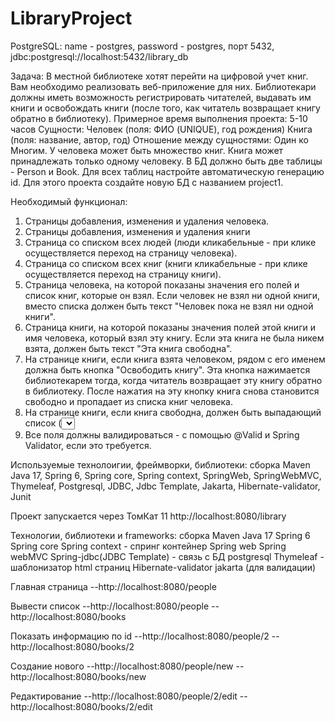 # LibraryProject
PostgreSQL:
name - postgres,
password - postgres,
порт 5432,
jdbc:postgresql://localhost:5432/library_db


Задача:
В местной библиотеке хотят перейти на цифровой учет книг. Вам
необходимо реализовать веб-приложение для них. Библиотекари
должны иметь возможность регистрировать читателей, выдавать им
книги и освобождать книги (после того, как читатель возвращает
книгу обратно в библиотеку).
Примерное время выполнения проекта: 5-10 часов
Сущности:
Человек (поля: ФИО (UNIQUE), год рождения)
Книга (поля: название, автор, год)
Отношение между сущностями: Один ко Многим.
У человека может быть множество книг. Книга может принадлежать
только одному человеку.
В БД должно быть две таблицы - Person и Book. Для всех таблиц
настройте автоматическую генерацию id.
Для этого проекта создайте новую БД с названием project1.

Необходимый функционал:
1) Страницы добавления, изменения и удаления человека.
2) Страницы добавления, изменения и удаления книги
3) Страница со списком всех людей (люди кликабельные - при клике осуществляется
переход на страницу человека).
4) Страница со списком всех книг (книги кликабельные - при клике осуществляется
переход на страницу книги).
5) Страница человека, на которой показаны значения его полей и список книг, которые он
взял. Если человек не взял ни одной книги, вместо списка должен быть текст "Человек
пока не взял ни одной книги".
6) Страница книги, на которой показаны значения полей этой книги и имя человека,
который взял эту книгу. Если эта книга не была никем взята, должен быть текст "Эта
книга свободна".
7) На странице книги, если книга взята человеком, рядом с его именем должна быть кнопка
"Освободить книгу". Эта кнопка нажимается библиотекарем тогда, когда читатель
возвращает эту книгу обратно в библиотеку. После нажатия на эту кнопку книга снова
становится свободно и пропадает из списка книг человека.
8) На странице книги, если книга свободна, должен быть выпадающий список (<select>)
со всеми людьми и кнопка "Назначить книгу". Эта кнопка нажимается библиотекарем
тогда, когда читатель хочет забрать эту книгу домой. После нажатия на эту кнопку, книга
должна начать принадлежать выбранному человеку и должна появится в его списке
книг.
9) Все поля должны валидироваться - с помощью @Valid и Spring Validator, если это
требуется.


Используемые технолоигии, фреймворки, библиотеки:
сборка Maven Java 17, Spring 6, Spring core, Spring context, SpringWeb, SpringWebMVC, Thymeleaf, Postgresql, JDBC, Jdbc Template, Jakarta, Hibernate-validator, Junit

Проект запускается через ТомКат 11 http://localhost:8080/library

Технологии, библиотеки и frameworks: сборка Maven Java 17 Spring 6 Spring core Spring context - спринг контейнер Spring web Spring webMVC Spring-jdbc(JDBC Template) - связь с БД postgresql Thymeleaf - шаблонизатор html страниц Hibernate-validator jakarta (для валидации)

Главная страница
--http://localhost:8080/people

Вывести список
--http://localhost:8080/people
--http://localhost:8080/books

Показать информацию по id
--http://localhost:8080/people/2
--http://localhost:8080/books/2

Создание нового
--http://localhost:8080/people/new
--http://localhost:8080/books/new

Редактирование
--http://localhost:8080/people/2/edit
--http://localhost:8080/books/2/edit